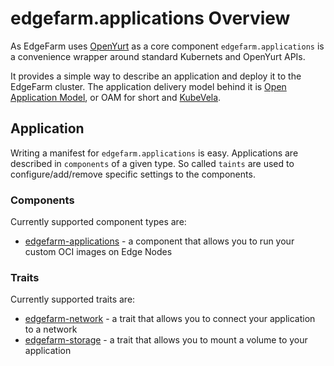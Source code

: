 # edgefarm.applications Overview

As EdgeFarm uses [OpenYurt](https://openyurt.io) as a core component `edgefarm.applications` is a convenience wrapper around standard Kubernets and OpenYurt APIs.

It provides a simple way to describe an application and deploy it to the EdgeFarm cluster. The application delivery model behind it is [Open Application Model](https://oam.dev/), or OAM for short and [KubeVela](https://kubevela.io/).

## Application

Writing a manifest for `edgefarm.applications` is easy. Applications are described in `components` of a given type. So called `taints` are used to configure/add/remove specific settings to the components. 

### Components

Currently supported component types are:

- [edgefarm-applications](../application-spec) - a component that allows you to run your custom OCI images on Edge Nodes

### Traits

Currently supported traits are:

- [edgefarm-network](../network-trait-spec) - a trait that allows you to connect your application to a network
- [edgefarm-storage](../storage-trait-spec) - a trait that allows you to mount a volume to your application





